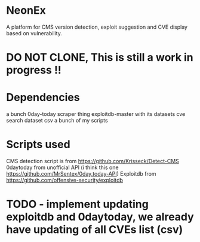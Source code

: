 # NeonEx
A platform for CMS version detection, exploit suggestion and CVE display based on vulnerability.

# DO NOT CLONE, This is still a work in progress !!

# Dependencies 
a bunch
0day-today scraper thing 
exploitdb-master with its datasets
cve search dataset csv 
a bunch of my scripts

# Scripts used
CMS detection script is from https://github.com/Krisseck/Detect-CMS
0daytoday from unofficial API (i think this one https://github.com/MrSentex/0day.today-API)
Exploitdb from https://github.com/offensive-security/exploitdb

# TODO - implement updating exploitdb and 0daytoday, we already have updating of all CVEs list (csv)
